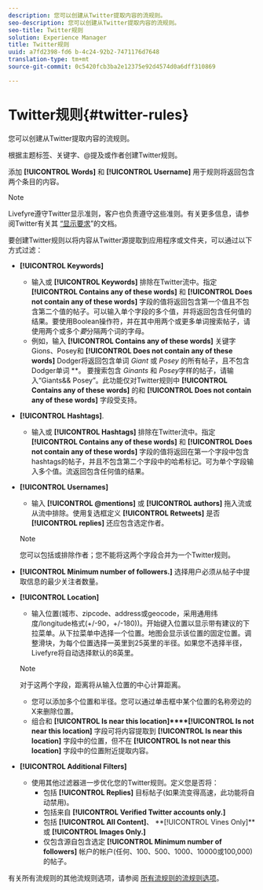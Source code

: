 ```yaml
---
description: 您可以创建从Twitter提取内容的流规则。
seo-description: 您可以创建从Twitter提取内容的流规则。
seo-title: Twitter规则
solution: Experience Manager
title: Twitter规则
uuid: a7fd2398-fd6 b-4c24-92b2-7471176d7648
translation-type: tm+mt
source-git-commit: 0c5420fcb3ba2e12375e92d4574d0a6dff310869

---
```



# Twitter规则{#twitter-rules}

您可以创建从Twitter提取内容的流规则。

根据主题标签、关键字、@提及或作者创建Twitter规则。

添加 **[!UICONTROL Words]** 和 **[!UICONTROL Username]** 用于规则将返回包含两个条目的内容。

>[!NOTE]
>
>Livefyre遵守Twitter显示准则，客户也负责遵守这些准则。有关更多信息，请参阅Twitter有关其 [“显示要求](https://dev.twitter.com/terms/display-requirements)”的文档。

要创建Twitter规则以将内容从Twitter源提取到应用程序或文件夹，可以通过以下方式过滤：

* **[!UICONTROL Keywords]**
   * 输入或 **[!UICONTROL Keywords]** 排除在Twitter流中。指定 **[!UICONTROL Contains any of these words]** 和 **[!UICONTROL Does not contain any of these words]** 字段的值将返回包含第一个值且不包含第二个值的帖子。可以输入单个字段的多个值，并将返回包含任何值的结果。要使用Boolean操作符，并在其中用两个或更多单词搜索帖子，请使用两个或多个*要*分隔两个词的字母。
   * 例如，输入 **[!UICONTROL Contains any of these words]** 关键字Gions、Posey和 **[!UICONTROL Does not contain any of these words]** Dodger将返回包含单词 *Giant* 或 *Posey* 的所有帖子，且不包含Dodger单词 **。
要搜索包含 *Ginants* 和 *Posey*字样的帖子，请输入“Giants&& Posey”。此功能仅对Twitter规则中 **[!UICONTROL Contains any of these words]** 的和 **[!UICONTROL Does not contain any of these words]** 字段受支持。

* **[!UICONTROL Hashtags]**.
   * 输入或 **[!UICONTROL Hashtags]** 排除在Twitter流中。指定 **[!UICONTROL Contains any of these words]** 和 **[!UICONTROL Does not contain any of these words]** 字段的值将返回在第一个字段中包含hashtags的帖子，并且不包含第二个字段中的哈希标记。可为单个字段输入多个值。流返回包含任何值的结果。

* **[!UICONTROL Usernames]**
   * 输入 **[!UICONTROL @mentions]** 或 **[!UICONTROL authors]** 拖入流或从流中排除。使用复选框定义 **[!UICONTROL Retweets]** 是否 **[!UICONTROL replies]** 还应包含选定作者。
   >[!NOTE]
   >
   >您可以包括或排除作者；您不能将这两个字段合并为一个Twitter规则。

* **[!UICONTROL Minimum number of followers.]** 选择用户必须从帖子中提取信息的最少关注者数量。
* **[!UICONTROL Location]**

   * 输入位置(城市、zipcode、address或geocode，采用通用纬度/longitude格式(+/-90，+/-180))。开始键入位置以显示带有建议的下拉菜单。从下拉菜单中选择一个位置。地图会显示该位置的固定位置。调整滑块，为每个位置选择一英里到25英里的半径。如果您不选择半径，Livefyre将自动选择默认的8英里。
   >[!NOTE]
   >
   >对于这两个字段，距离将从输入位置的中心计算距离。

   * 您可以添加多个位置和半径。您可以通过单击框中某个位置的名称旁边的X来删除位置。
   * 组合和 **[!UICONTROL Is near this location]****[!UICONTROL Is not near this location]** 字段可将内容提取到 **[!UICONTROL Is near this location]** 字段中的位置，但不在 **[!UICONTROL Is not near this location]** 字段中的位置附近提取内容。


* **[!UICONTROL Additional Filters]**
   * 使用其他过滤器进一步优化您的Twitter规则。定义您是否将：
      * 包括 **[!UICONTROL Replies]** 目标帖子(如果流变得高速，此功能将自动禁用)。
      * 包括来自 **[!UICONTROL Verified Twitter accounts only.]**
      * 包括 **[!UICONTROL All Content]**、 **[!UICONTROL Vines Only]**或 **[!UICONTROL Images Only.]**
      * 仅包含源自包含选定 **[!UICONTROL Minimum number of followers]** 帐户的帐户(任何、100、500、1000、10000或100,000)的帖子。

有关所有流规则的其他流规则选项，请参阅 [所有流规则的流规则选项](../c-streams/c-stream-rule-options-for-all-stream-rules.md#c_stream_rule_options_for_all_stream_rules)。
